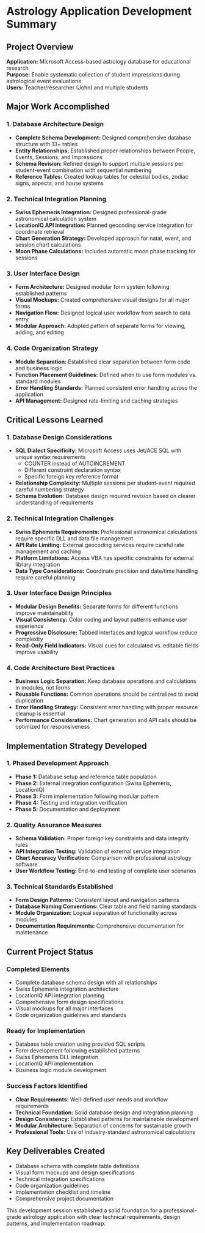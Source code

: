 # Astrology Application Development Summary

## Project Overview
**Application:** Microsoft Access-based astrology database for educational research  
**Purpose:** Enable systematic collection of student impressions during astrological event evaluations  
**Users:** Teacher/researcher (John) and multiple students  

## Major Work Accomplished

### 1. Database Architecture Design
- **Complete Schema Development:** Designed comprehensive database structure with 13+ tables
- **Entity Relationships:** Established proper relationships between People, Events, Sessions, and Impressions
- **Schema Revision:** Refined design to support multiple sessions per student-event combination with sequential numbering
- **Reference Tables:** Created lookup tables for celestial bodies, zodiac signs, aspects, and house systems

### 2. Technical Integration Planning
- **Swiss Ephemeris Integration:** Designed professional-grade astronomical calculation system
- **LocationIQ API Integration:** Planned geocoding service integration for coordinate retrieval
- **Chart Generation Strategy:** Developed approach for natal, event, and session chart calculations
- **Moon Phase Calculations:** Included automatic moon phase tracking for sessions

### 3. User Interface Design
- **Form Architecture:** Designed modular form system following established patterns
- **Visual Mockups:** Created comprehensive visual designs for all major forms
- **Navigation Flow:** Designed logical user workflow from search to data entry
- **Modular Approach:** Adopted pattern of separate forms for viewing, adding, and editing

### 4. Code Organization Strategy
- **Module Separation:** Established clear separation between form code and business logic
- **Function Placement Guidelines:** Defined when to use form modules vs. standard modules
- **Error Handling Standards:** Planned consistent error handling across the application
- **API Management:** Designed rate-limiting and caching strategies

## Critical Lessons Learned

### 1. Database Design Considerations
- **SQL Dialect Specificity:** Microsoft Access uses Jet/ACE SQL with unique syntax requirements
  - COUNTER instead of AUTOINCREMENT
  - Different constraint declaration syntax
  - Specific foreign key reference format
- **Relationship Complexity:** Multiple sessions per student-event required careful numbering strategy
- **Schema Evolution:** Database design required revision based on clearer understanding of requirements

### 2. Technical Integration Challenges
- **Swiss Ephemeris Requirements:** Professional astronomical calculations require specific DLL and data file management
- **API Rate Limiting:** External geocoding services require careful rate management and caching
- **Platform Limitations:** Access VBA has specific constraints for external library integration
- **Data Type Considerations:** Coordinate precision and date/time handling require careful planning

### 3. User Interface Design Principles
- **Modular Design Benefits:** Separate forms for different functions improve maintainability
- **Visual Consistency:** Color coding and layout patterns enhance user experience
- **Progressive Disclosure:** Tabbed interfaces and logical workflow reduce complexity
- **Read-Only Field Indicators:** Visual cues for calculated vs. editable fields improve usability

### 4. Code Architecture Best Practices
- **Business Logic Separation:** Keep database operations and calculations in modules, not forms
- **Reusable Functions:** Common operations should be centralized to avoid duplication
- **Error Handling Strategy:** Consistent error handling with proper resource cleanup is essential
- **Performance Considerations:** Chart generation and API calls should be optimized for responsiveness

## Implementation Strategy Developed

### 1. Phased Development Approach
- **Phase 1:** Database setup and reference table population
- **Phase 2:** External integration configuration (Swiss Ephemeris, LocationIQ)
- **Phase 3:** Form implementation following modular pattern
- **Phase 4:** Testing and integration verification
- **Phase 5:** Documentation and deployment

### 2. Quality Assurance Measures
- **Schema Validation:** Proper foreign key constraints and data integrity rules
- **API Integration Testing:** Validation of external service integration
- **Chart Accuracy Verification:** Comparison with professional astrology software
- **User Workflow Testing:** End-to-end testing of complete user scenarios

### 3. Technical Standards Established
- **Form Design Patterns:** Consistent layout and navigation patterns
- **Database Naming Conventions:** Clear table and field naming standards
- **Module Organization:** Logical separation of functionality across modules
- **Documentation Requirements:** Comprehensive documentation for maintenance

## Current Project Status

### Completed Elements
- Complete database schema design with all relationships
- Swiss Ephemeris integration architecture
- LocationIQ API integration planning
- Comprehensive form design specifications
- Visual mockups for all major interfaces
- Code organization guidelines and standards

### Ready for Implementation
- Database table creation using provided SQL scripts
- Form development following established patterns
- Swiss Ephemeris DLL integration
- LocationIQ API implementation
- Business logic module development

### Success Factors Identified
- **Clear Requirements:** Well-defined user needs and workflow requirements
- **Technical Foundation:** Solid database design and integration planning
- **Design Consistency:** Established patterns for maintainable development
- **Modular Architecture:** Separation of concerns for sustainable growth
- **Professional Tools:** Use of industry-standard astronomical calculations

## Key Deliverables Created
- Database schema with complete table definitions
- Visual form mockups and design specifications
- Technical integration specifications
- Code organization guidelines
- Implementation checklist and timeline
- Comprehensive project documentation

This development session established a solid foundation for a professional-grade astrology application with clear technical requirements, design patterns, and implementation roadmap.